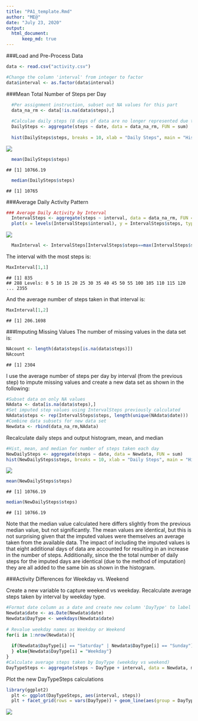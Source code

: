 ```yaml
---
title: "PA1_template.Rmd"
author: "ME@"
date: "July 23, 2020"
output: 
  html_document:
      keep_md: true
---
```


###Load and Pre-Process Data


```r
data <- read.csv("activity.csv")

#Change the column 'interval' from integer to factor
data$interval <- as.factor(data$interval)
```

###Mean Total Number of Steps per Day


```r
  #Per assignment instruction, subset out NA values for this part
  data_na_rm <- data[!is.na(data$steps),]
  
  #Calculae daily steps (8 days of data are no longer represented due to NA removal in previous step)
  DailySteps <- aggregate(steps ~ date, data = data_na_rm, FUN = sum)
  
  hist(DailySteps$steps, breaks = 10, xlab = "Daily Steps", main = "Histogram of Daily Steps")
```

![](Project_1_files/figure-html/unnamed-chunk-2-1.png)<!-- -->

```r
  mean(DailySteps$steps)
```

```
## [1] 10766.19
```

```r
  median(DailySteps$steps)
```

```
## [1] 10765
```

###Average Daily Activity Pattern

```r
### Average Daily Activity by Interval  
  IntervalSteps <- aggregate(steps ~ interval, data = data_na_rm, FUN = mean)
  plot(x = levels(IntervalSteps$interval), y = IntervalSteps$steps, type = "l", xlab = "Interval", ylab = "Mean Steps", main = "Plot of mean steps per day by interval")
```

![](Project_1_files/figure-html/unnamed-chunk-3-1.png)<!-- -->

```r
  MaxInterval <- IntervalSteps[IntervalSteps$steps==max(IntervalSteps$steps),]
```
The interval with the most steps is:

```r
MaxInterval[1,1]
```

```
## [1] 835
## 288 Levels: 0 5 10 15 20 25 30 35 40 45 50 55 100 105 110 115 120 ... 2355
```
And the average number of steps taken in that interval is:

```r
MaxInterval[1,2]
```

```
## [1] 206.1698
```
###Imputing Missing Values
The number of missing values in the data set is:

```r
NAcount <- length(data$steps[is.na(data$steps)])
NAcount
```

```
## [1] 2304
```
I use the average number of steps per day by interval (from the previous step) to impute missing values and create a new data set as shown in the following:

```r
#Subset data on only NA values
NAdata <- data[is.na(data$steps),]
#Set imputed step values using IntervalSteps previously calculated
NAdata$steps <- rep(IntervalSteps$steps, length(unique(NAdata$date)))
#Combine data subsets for new data set
Newdata <- rbind(data_na_rm,NAdata)
```
Recalculate daily steps and output histogram, mean, and median

```r
#Hist, mean, and median for number of steps taken each day
NewDailySteps <- aggregate(steps ~ date, data = Newdata, FUN = sum)
hist(NewDailySteps$steps, breaks = 10, xlab = "Daily Steps", main = "Histogram of Daily Steps")
```

![](Project_1_files/figure-html/unnamed-chunk-8-1.png)<!-- -->

```r
mean(NewDailySteps$steps)
```

```
## [1] 10766.19
```

```r
median(NewDailySteps$steps)
```

```
## [1] 10766.19
```
Note that the median value calculated here differs slightly from the previous median value, but not significantly.  The mean values are identical, but this is not surprising given that the imputed values were themselves an average taken from the available data.  The impact of including the imputed values is that eight additional days of data are accounted for resulting in an increase in the number of steps.  Additionally, since the the total number of daily steps for the imputed days are identical (due to the method of imputation) they are all added to the same bin as shown in the histogram.

###Activity Differences for Weekday vs. Weekend

Create a new variable to capture weekend vs weekday.  Recalculate average steps taken by interval by weekday type.

```r
#Format date column as a date and create new column 'DayType' to label as weekend or weekday  
Newdata$date <- as.Date(Newdata$date)
Newdata$DayType <- weekdays(Newdata$date)
  
# Revalue weekday names as Weekday or Weekend
for(i in 1:nrow(Newdata)){
  
  if(Newdata$DayType[i] == "Saturday" | Newdata$DayType[i] == "Sunday"){Newdata$DayType[i] = "Weekend"
  } else{Newdata$DayType[i] = "Weekday"}
}  
#Calculate average steps taken by DayType (weekday vs weekend)
DayTypeSteps <- aggregate(steps ~ DayType + interval, data = Newdata, mean)
```
Plot the new DayTypeSteps calculations

```r
library(ggplot2)
  plt <- ggplot(DayTypeSteps, aes(interval, steps))  
  plt + facet_grid(rows = vars(DayType)) + geom_line(aes(group = DayType)) + scale_x_discrete(breaks = DayTypeSteps$interval[seq(1, length(DayTypeSteps$interval), by = 10)]) + theme(axis.text.x = element_text(angle = 90)) + ggtitle("Weekday vs. Weekend Activity Levels")
```

![](Project_1_files/figure-html/unnamed-chunk-10-1.png)<!-- -->




















